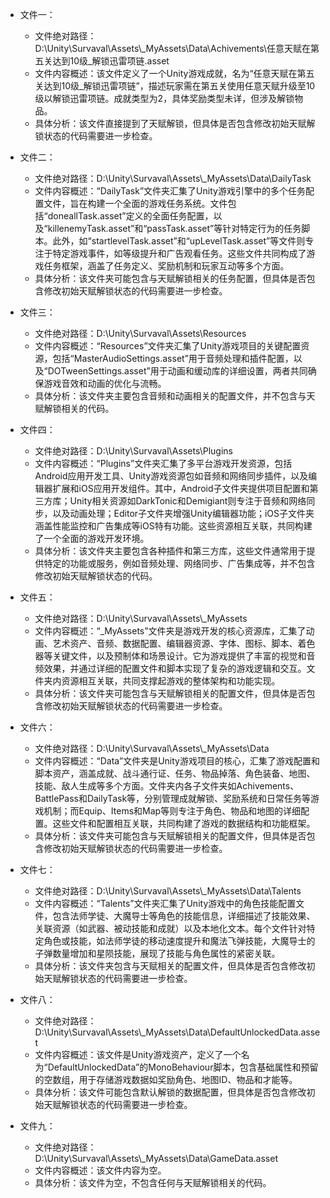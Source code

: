 * 文件一：
    * 文件绝对路径：D:\\Unity\\Survaval\\Assets\\_MyAssets\\Data\\Achivements\\任意天赋在第五关达到10级_解锁迅雷项链.asset
    * 文件内容概述：该文件定义了一个Unity游戏成就，名为“任意天赋在第五关达到10级_解锁迅雷项链”，描述玩家需在第五关使用任意天赋升级至10级以解锁迅雷项链。成就类型为2，具体奖励类型未详，但涉及解锁物品。
    * 具体分析：该文件直接提到了天赋解锁，但具体是否包含修改初始天赋解锁状态的代码需要进一步检查。

* 文件二：
    * 文件绝对路径：D:\\Unity\\Survaval\\Assets\\_MyAssets\\Data\\DailyTask
    * 文件内容概述：“DailyTask”文件夹汇集了Unity游戏引擎中的多个任务配置文件，旨在构建一个全面的游戏任务系统。文件包括“doneallTask.asset”定义的全面任务配置，以及“killenemyTask.asset”和“passTask.asset”等针对特定行为的任务脚本。此外，如“startlevelTask.asset”和“upLevelTask.asset”等文件则专注于特定游戏事件，如等级提升和广告观看任务。这些文件共同构成了游戏任务框架，涵盖了任务定义、奖励机制和玩家互动等多个方面。
    * 具体分析：该文件夹可能包含与天赋解锁相关的任务配置，但具体是否包含修改初始天赋解锁状态的代码需要进一步检查。

* 文件三：
    * 文件绝对路径：D:\\Unity\\Survaval\\Assets\\Resources
    * 文件内容概述：“Resources”文件夹汇集了Unity游戏项目的关键配置资源，包括“MasterAudioSettings.asset”用于音频处理和插件配置，以及“DOTweenSettings.asset”用于动画和缓动库的详细设置，两者共同确保游戏音效和动画的优化与流畅。
    * 具体分析：该文件夹主要包含音频和动画相关的配置文件，并不包含与天赋解锁相关的代码。

* 文件四：
    * 文件绝对路径：D:\\Unity\\Survaval\\Assets\\Plugins
    * 文件内容概述：“Plugins”文件夹汇集了多平台游戏开发资源，包括Android应用开发工具、Unity游戏资源包如音频和网络同步插件，以及编辑器扩展和iOS应用开发组件。其中，Android子文件夹提供项目配置和第三方库；Unity相关资源如DarkTonic和Demigiant则专注于音频和网络同步，以及动画处理；Editor子文件夹增强Unity编辑器功能；iOS子文件夹涵盖性能监控和广告集成等iOS特有功能。这些资源相互关联，共同构建了一个全面的游戏开发环境。
    * 具体分析：该文件夹主要包含各种插件和第三方库，这些文件通常用于提供特定的功能或服务，例如音频处理、网络同步、广告集成等，并不包含修改初始天赋解锁状态的代码。

* 文件五：
    * 文件绝对路径：D:\\Unity\\Survaval\\Assets\\_MyAssets
    * 文件内容概述：“_MyAssets”文件夹是游戏开发的核心资源库，汇集了动画、艺术资产、音频、数据配置、编辑器资源、字体、图标、脚本、着色器等关键文件，以及预制体和场景设计。它为游戏提供了丰富的视觉和音频效果，并通过详细的配置文件和脚本实现了复杂的游戏逻辑和交互。文件夹内资源相互关联，共同支撑起游戏的整体架构和功能实现。
    * 具体分析：该文件夹可能包含与天赋解锁相关的配置文件，但具体是否包含修改初始天赋解锁状态的代码需要进一步检查。

* 文件六：
    * 文件绝对路径：D:\\Unity\\Survaval\\Assets\\_MyAssets\\Data
    * 文件内容概述：“Data”文件夹是Unity游戏项目的核心，汇集了游戏配置和脚本资产，涵盖成就、战斗通行证、任务、物品掉落、角色装备、地图、技能、敌人生成等多个方面。文件夹内各子文件夹如Achivements、BattlePass和DailyTask等，分别管理成就解锁、奖励系统和日常任务等游戏机制；而Equip、Items和Map等则专注于角色、物品和地图的详细配置。这些文件和配置相互关联，共同构建了游戏的数据结构和功能框架。
    * 具体分析：该文件夹可能包含与天赋解锁相关的配置文件，但具体是否包含修改初始天赋解锁状态的代码需要进一步检查。

* 文件七：
    * 文件绝对路径：D:\\Unity\\Survaval\\Assets\\_MyAssets\\Data\\Talents
    * 文件内容概述：“Talents”文件夹汇集了Unity游戏中的角色技能配置文件，包含法师学徒、大魔导士等角色的技能信息，详细描述了技能效果、关联资源（如武器、被动技能和成就）以及本地化文本。每个文件针对特定角色或技能，如法师学徒的移动速度提升和魔法飞弹技能，大魔导士的子弹数量增加和星陨技能，展现了技能与角色属性的紧密关联。
    * 具体分析：该文件夹包含与天赋相关的配置文件，但具体是否包含修改初始天赋解锁状态的代码需要进一步检查。

* 文件八：
    * 文件绝对路径：D:\\Unity\\Survaval\\Assets\\_MyAssets\\Data\\DefaultUnlockedData.asset
    * 文件内容概述：该文件是Unity游戏资产，定义了一个名为“DefaultUnlockedData”的MonoBehaviour脚本，包含基础属性和预留的空数组，用于存储游戏数据如奖励角色、地图ID、物品和才能等。
    * 具体分析：该文件可能包含默认解锁的数据配置，但具体是否包含修改初始天赋解锁状态的代码需要进一步检查。

* 文件九：
    * 文件绝对路径：D:\\Unity\\Survaval\\Assets\\_MyAssets\\Data\\GameData.asset
    * 文件内容概述：该文件内容为空。
    * 具体分析：该文件为空，不包含任何与天赋解锁相关的代码。